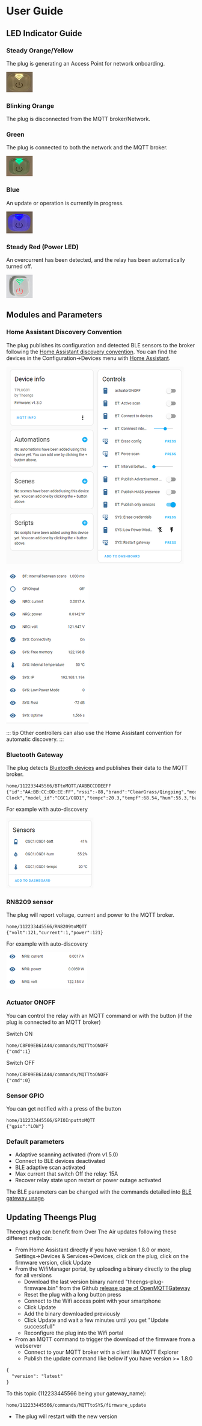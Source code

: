 # User Guide

## LED Indicator Guide

### Steady Orange/Yellow
The plug is generating an Access Point for network onboarding.
<p align="left">
  <img src="./../img/Theengs-plug01-orange.png">
</p>

### Blinking Orange
The plug is disconnected from the MQTT broker/Network.

### Green
The plug is connected to both the network and the MQTT broker.
<p align="left">
  <img src="./../img/Theengs-plug01-green.png">
</p>

### Blue
An update or operation is currently in progress.
<p align="left">
  <img src="./../img/Theengs-plug01-blue.png">
</p>

### Steady Red (Power LED)
An overcurrent has been detected, and the relay has been automatically turned off.
<p align="left">
  <img src="./../img/Theengs-plug01-power-red.png">
</p>

## Modules and Parameters

### Home Assistant Discovery Convention
The plug publishes its configuration and detected BLE sensors to the broker following the [Home Assistant discovery convention](https://www.home-assistant.io/integrations/mqtt/#mqtt-discovery). You can find the devices in the Configuration->Devices menu with [Home Assistant](https://docs.openmqttgateway.com/integrate/home_assistant.html).

<p align="left">
  <img src="./../img/Theengs-Plug-Settings-HomeAssistant.png">
</p>

<p align="left">
  <img src="./../img/Theengs-Plug-Settings-HomeAssistant-2.png">
</p>

::: tip
Other controllers can also use the Home Assistant convention for automatic discovery.
:::

### Bluetooth Gateway
The plug detects [Bluetooth devices](https://docs.openmqttgateway.com/prerequisites/devices.html#for-ble-devices) and publishes their data to the MQTT broker.
```
home/112233445566/BTtoMQTT/AABBCCDDEEFF
{"id":"AA:BB:CC:DD:EE:FF","rssi":-88,"brand":"ClearGrass/Qingping","model":"Alarm Clock","model_id":"CGC1/CGD1","tempc":20.3,"tempf":68.54,"hum":55.3,"batt":41}
```
For example with auto-discovery
<p align="left">
  <img src="./../img/Theengs-Plug-Settings-HomeAssistant-3.png">
</p>

### RN8209 sensor 
The plug will report voltage, current and power to the MQTT broker.
```
home/112233445566/RN8209toMQTT
{"volt":121,"current":1,"power":121}
```

For example with auto-discovery
<p align="left">
  <img src="./../img/Theengs-Plug-Settings-HomeAssistant-4.png">
</p>

### Actuator ONOFF
You can control the relay with an MQTT command or with the button (if the plug is connected to an MQTT broker)

Switch ON
```
home/C8F09EB61A44/commands/MQTTtoONOFF
{"cmd":1}
```
Switch OFF
```
home/C8F09EB61A44/commands/MQTTtoONOFF
{"cmd":0}
```

### Sensor GPIO
You can get notified with a press of the button
```
home/112233445566/GPIOInputtoMQTT
{"gpio":"LOW"}
```

### Default parameters
* Adaptive scanning activated (from v1.5.0)
* Connect to BLE devices deactivated
* BLE adaptive scan activated
* Max current that switch Off the relay: 15A
* Recover relay state upon restart or power outage activated

The BLE parameters can be changed with the commands detailed into [BLE gateway usage](https://docs.openmqttgateway.com/use/ble.html).

## Updating Theengs Plug
Theengs plug can benefit from Over The Air updates following these different methods:
* From Home Assistant directly if you have version 1.8.0 or more, Settings->Devices & Services->Devices, click on the plug, click on the firmware version, click Update
* From the WifiManager portal, by uploading a binary directly to the plug for all versions
  * Download the last version binary named "theengs-plug-firmware.bin" from the Github [release page of OpenMQTTGateway](https://github.com/1technophile/OpenMQTTGateway/releases)
  * Reset the plug with a long button press
  * Connect to the Wifi access point with your smartphone
  * Click Update
  * Add the binary downloaded previously
  * Click Update and wait a few minutes until you get "Update successfull"
  * Reconfigure the plug into the Wifi portal
* From an MQTT command to trigger the download of the firmware from a webserver
  * Connect to your MQTT broker with a client like MQTT Explorer
  * Publish the update command like below if you have version >= 1.8.0
```
{
  "version": "latest"
}
```
To this topic (112233445566 being your gateway_name):
```
home/112233445566/commands/MQTTtoSYS/firmware_update
```
  * The plug will restart with the new version
